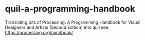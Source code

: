 # quil-a-programming-handbook

Translating bits of 
Processing: A Programming Handbook for Visual Designers and Artists
(Second Edition)
into quil
see: https://processing.org/handbook/

